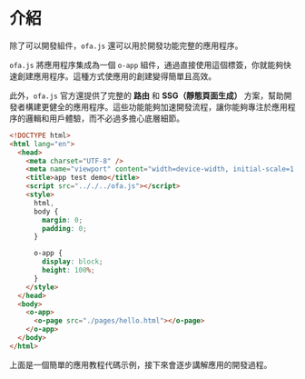 # 介紹

除了可以開發組件，`ofa.js` 還可以用於開發功能完整的應用程序。

`ofa.js` 將應用程序集成為一個 `o-app` 組件，通過直接使用這個標簽，你就能夠快速創建應用程序。這種方式使應用的創建變得簡單且高效。

此外，`ofa.js` 官方還提供了完整的 **路由** 和 **SSG（靜態頁面生成）** 方案，幫助開發者構建更健全的應用程序。這些功能能夠加速開發流程，讓你能夠專注於應用程序的邏輯和用戶體驗，而不必過多擔心底層細節。

```html
<!DOCTYPE html>
<html lang="en">
  <head>
    <meta charset="UTF-8" />
    <meta name="viewport" content="width=device-width, initial-scale=1.0" />
    <title>app test demo</title>
    <script src=".././../ofa.js"></script>
    <style>
      html,
      body {
        margin: 0;
        padding: 0;
      }

      o-app {
        display: block;
        height: 100%;
      }
    </style>
  </head>
  <body>
    <o-app>
      <o-page src="./pages/hello.html"></o-page>
    </o-app>
  </body>
</html>
```

上面是一個簡單的應用教程代碼示例，接下來會逐步講解應用的開發過程。